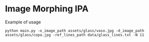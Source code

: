 # Image Morphing IPA

Example of usage 
```
python main.py -o_image_path assets/glass/vaso.jpg -d_image_path assets/glass/copa.jpg -ref_lines_path data/glass_lines.txt -N 11
```